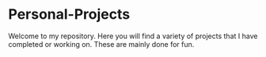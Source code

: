 # Personal-Projects
Welcome to my repository. Here you will find a variety of projects that I have completed or working on. These are mainly done for fun.
